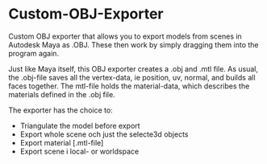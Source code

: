 # Custom-OBJ-Exporter
Custom OBJ exporter that allows you to export models from scenes in Autodesk Maya as .OBJ. These then work by simply dragging them into the program again.

Just like Maya itself, this OBJ exporter creates a .obj and .mtl file.
As usual, the .obj-file saves all the vertex-data, ie position, uv, normal, and builds all faces together.
The mtl-file holds the material-data, which describes the materials defined in the .obj file.

The exporter has the choice to:
- Triangulate the model before export
- Export whole scene och just the selecte3d objects
- Export material [.mtl-file]
- Export scene i local- or worldspace
